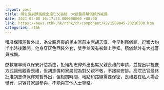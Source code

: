 ```yaml
---
layout: post
title: 胡志偉到殯儀館出席亡父喪禮　大批警員殯儀館外戒備
date: 2021-05-08 10:17:53.000000000 +08:00
link: https://news.rthk.hk/rthk/ch/component/k2/1589845-20210508.htm
categories: rthk
---
```


獲准保釋短暫外出、為父親奔喪的民主黨前主席胡志偉，今早到殯儀館，逗留大約半小時後離開。他身穿灰色西裝外套，雙手並沒有被鎖上手扣。殯儀館外有大批警員戒備。

懲教署早前以保安評估為由，拒絕胡志偉外出出席父親喪禮的申請，並提出以視像方式讓他觀看喪禮，但胡志偉和家屬認為對父親不敬，不接納安排。高院法官最終批准胡志偉保釋短暫外出，但相關時間、地點和路線需要保密，喪禮要在私人場合舉行，只容許家屬參與，不能與其他人士聯絡。
